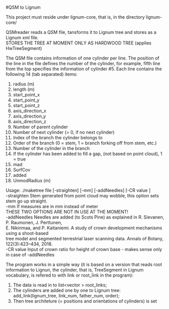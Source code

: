 #QSM to Lignum

This project must reside under lignum-core, that is, in the directory lignum-core/

QSMreader reads a QSM file, tansforms it to Lignum tree and stores as a Lignum xml file. <br />
STORES THE TREE AT MOMENT ONLY AS HARDWOOD TREE (applies HwTreeSegment) <br />

The QSM file contains information of one cylinder per line. The position of the line in the file defines the number of the cylinder, for example, fifth line from the top specifies the information of cylinder #5.
Each line contains the following 14 (tab separated) items:
1. radius (m)
2. length (m)
3. start_point_x
4. start_point_y
5. start_point_z
6. axis_direction_x
7. axis_direction_y
8. axis_direction_z
9. Number of parent cylinder
10. Number of next cylinder (= 0, if no next cylinder)
11. Index of the branch the cylinder belongs to
12. Order of the branch (0 = stem, 1 = branch forking off from stem, etc.)
13. Number of the cylinder in the branch
14. If the cylinder has been added to fill a gap, (not based on point cloud), 1 = true
14. mad
15. SurfCov
16. added
17. UnmodRadius (m)

Usage: ./maketree file [-straighten] [-mm] [-addNeedles]  [-CR value ] <br />
-straighten	  Stem generated from point cloud may wobble, this option sets stem go up straight.<br />
-mm		  If measures are in mm instead of meter <br />
THESE TWO OPTIONS ARE NOT IN USE AT THE MOMENT! <br />
-addNeedles	  Needles are added (to Scots Pine) as explained in R. Sievanen, P. Raumonen, J. Perttunen, <br />
		  E. Nikinmaa, and P. Kaitaniemi. A study of crown development mechanisms using a shoot-based <br />
		  tree model and segmented terrestrial laser scanning data. Annals of Botany, 122(3):423–434, 2018. <br />
-CR value	  Input of crown ratio for height of crown base - makes sense only in case of -addNeedles <br />

The program works in a simple way (it is based on a version that reads root information to Lignun, the cylinder, that is,
TreeSegment in Lignum vocabulary, is refered to with link or root_link in the program):
1. The data is read in to list<vector<string> > root_links;
2. The cylinders are added one by one to Lignum tree: add_link(lignum_tree, link_num, father_num, order);
3. Then tree architeture (= positions and orientations of cylinders) is set

